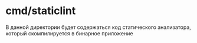 # cmd/staticlint

В данной директории будет содержаться код статического анализатора, который скомпилируется в бинарное приложение
